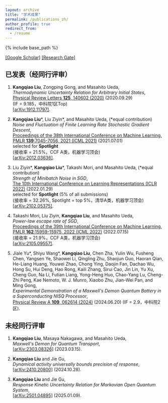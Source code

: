 ```yaml
---
layout: archive
title: "学术成果"
permalink: /publications_zh/
author_profile: true
redirect_from:
  - /resume
---
```


{% include base_path %}

[[Google Scholar]](https://scholar.google.com/citations?user=utIJkHcAAAAJ&hl=en)
[[Research Gate]](https://www.researchgate.net/profile/Kangqiao-Liu)

## **已发表（经同行评审）**
1. **Kangqiao Liu**, Zongping Gong, and Masahito Ueda,<br />
   *Thermodynamic Uncertainty Relation for Arbitrary Initial States*, <br />
   [Physical Review Letters **125**, 140602 (2020)](https://journals.aps.org/prl/abstract/10.1103/PhysRevLett.125.140602) (2020.09.29)<br />
   (IF = 9.185，中科院1区Top)<br />
   [[arXiv:1912.11797]](https://arxiv.org/abs/1912.11797).
   
2. **Kangqiao Liu**\*, Liu Ziyin\*, and Masahito Ueda, (\*equal contribution)<br />
   *Noise and Fluctuation of Finite Learning Rate Stochastic Gradient Descent*,<br />
   [Proceedings of the 38th International Conference on Machine Learning, PMLR **139**:7045-7056, 2021 (ICML 2021)](http://proceedings.mlr.press/v139/liu21ad.html) (2021.07.01)<br />
   selected for **Spotlight** <br />
   (接收率 = 21.5%，CCF A类，机器学习顶会)<br />
   [[arXiv:2012.03636]](https://arxiv.org/abs/2012.03636).

3. Liu Ziyin\*, **Kangqiao Liu**\*, Takashi Mori, and Masahito Ueda, (\*equal contribution)<br />
   *Strength of Minibatch Noise in SGD*,<br />
   [The 10th International Conference on Learning Representations (ICLR 2022)](https://openreview.net/forum?id=uorVGbWV5sw) (2022.01.29)<br />
   selected for **Spotlight** (5% of all submissions)<br />
   (接收率 = 32.26%, Spotlight = top 5%，清华A类，机器学习顶会)<br />
   [[arXiv:2102.05375]](https://arxiv.org/abs/2102.05375).
   
4. Takashi Mori, Liu Ziyin, **Kangqiao Liu**, and Masahito Ueda,<br />
  *Power-law escape rate of SGD*,<br />
  [Proceedings of the 39th International Conference on Machine Learning, PMLR **162**:15959-15975, 2022 (ICML 2022)](https://proceedings.mlr.press/v162/mori22a.html) (2022.07.15)<br />
  (接收率 = 21.9%，CCF A类，机器学习顶会)<br />
  [[arXiv:2105.09557]](https://arxiv.org/abs/2105.09557).

5. Jiale Yu\*, Shiyu Wang\*, **Kangqiao Liu**, Chen Zha, Yulin Wu, Fusheng Chen, Yangsen Ye, Shaowei Li, Qingling Zhu, Shaojun Guo, Haoran Qian, He-Liang Huang, Youwei Zhao, Chong Ying, Daojin Fan, Dachao Wu, Hong Su, Hui Deng, Hao Rong, Kaili Zhang, Sirui Cao, Jin Lin, Yu Xu, Cheng Guo, Na Li, Futian Liang, Yong-Heng Huo, Chao-Yang Lu, Cheng-Zhi Peng, Kae Nemoto, W. J. Munro, Xiaobo Zhu, Jian-Wei Pan, and Ming Gong,<br />
  *Experimental Demonstration of a Maxwell's Demon Quantum Battery in a Superconducting NISQ Processor*,<br />
  [Physical Review A **109**, 062614 (2024)](https://journals.aps.org/pra/abstract/10.1103/PhysRevA.109.062614) (2024.06.20)
  (IF = 2.9，中科院2区).

   
## **未经同行评审**
1. **Kangqiao Liu**, Masaya Nakagawa, and Masahito Ueda,<br />
   *Maxwell's Demon for Quantum Transport*, <br />
   [[arXiv:2303.08326]](https://arxiv.org/abs/2303.08326) (2023.03.15).

2. **Kangqiao Liu** and Jie Gu,<br />
  *Dynamical activity universally bounds precision of response*,<br />
  [[arXiv:2410.20800]](https://arxiv.org/abs/2410.20800) (2024.10.28).

3. **Kangqiao Liu** and Jie Gu,<br />
  *Response Kinetic Uncertainty Relation for Markovian Open Quantum System*,<br />
  [[arXiv:2501.04895]](https://arxiv.org/abs/2501.04895) (2025.01.09).




<!-- {% if author.googlescholar %} -->
  
<!-- {% endif %} -->

<!-- {% include base_path %}

{% for post in site.publications reversed %}
  {% include archive-single.html %}
{% endfor %} -->

